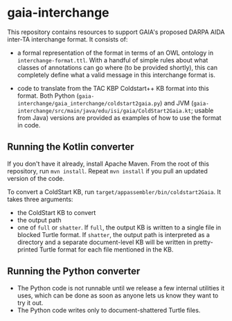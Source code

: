 # gaia-interchange

This repository contains resources to support GAIA's proposed DARPA AIDA inter-TA interchange format.  It consists of:

* a formal representation of the format in terms of an OWL ontology in `interchange-format.ttl`.  With a handful of simple rules about what classes of annotations can go where (to be provided shortly), this can completely define what a valid message in this interchange format is.

* code to translate from the TAC KBP Coldstart++ KB format into this format.  Both Python (`gaia-interchange/gaia_interchange/coldstart2gaia.py`) and JVM (`gaia-interchange/src/main/java/edu/isi/gaia/ColdStart2Gaia.kt`; usable from Java) versions are provided as examples of how to use the format in code.

## Running the Kotlin converter

If you don't have it already, install Apache Maven.  From the root of this repository, run
`mvn install`.   Repeat `mvn install` if you pull an updated version of the code.

To convert a ColdStart KB, run `target/appassembler/bin/coldstart2Gaia`. It takes three arguments:
* the ColdStart KB to convert
* the output path
* one of `full` or `shatter`. If `full`, the output KB is written to a single file in blocked Turtle format.  If `shatter`, the output path is interpreted as a directory and a separate document-level KB will be written in pretty-printed Turtle format for each file mentioned in the KB.

## Running the Python converter

* The Python code is not runnable until we release a few internal utilities it uses, which can be done as soon as anyone lets us know they want to try it out.
* The Python code writes only to document-shattered Turtle files.
